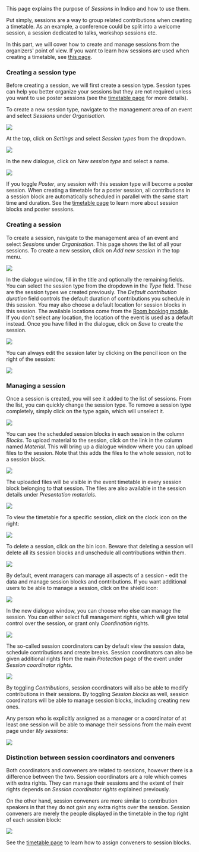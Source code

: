This page explains the purpose of _Sessions_ in Indico and how to use them.

Put simply, sessions are a way to group related contributions when creating a timetable.
As an example, a conference could be split into a welcome session, a session dedicated to talks, workshop sessions etc.

In this part, we will cover how to create and manage sessions from the organizers' point of view. If you want to learn how sessions are used when creating a timetable, see [this page](./timetable.md).

### Creating a session type

Before creating a session, we will first create a session type. Session types can help you better organize your sessions but they are not required unless you want to use poster sessions (see the [timetable page](./timetable.md) for more details).

To create a new session type, navigate to the management area of an event and select _Sessions_ under _Organisation_.

![](../assets/conferences/sessions/sessions_management.png)

At the top, click on _Settings_ and select _Session types_ from the dropdown.

![](../assets/conferences/sessions/session_settings.png)

In the new dialogue, click on _New session type_ and select a name.

![](../assets/conferences/sessions/add_session_type.png)

If you toggle _Poster_, any session with this session type will become a poster session. When creating a timetable for a poster session, all contributions in a session block are automatically scheduled in parallel with the same start time and duration. See the [timetable page](./timetable.md) to learn more about session blocks and poster sessions.

### Creating a session

To create a session, navigate to the management area of an event and select _Sessions_ under _Organisation_. This page shows the list of all your sessions. To create a new session, click on _Add new session_ in the top menu.

![](../assets/conferences/sessions/create_session.png)

In the dialogue window, fill in the title and optionally the remaining fields. You can select the session type from the dropdown in the _Type_ field. These are the session types we created previously. The _Default contribution duration_ field controls the default duration of contributions you schedule in this session.
You may also choose a default location for session blocks in this session. The available locations come from the [Room booking module](../room_booking/about.md). If you don't select any location, the location of the event is used as a default instead. Once you have filled in the dialogue, click on _Save_ to create the session.

![](../assets/conferences/sessions/create_session_2.png)

You can always edit the session later by clicking on the pencil icon on the right of the session:

![](../assets/conferences/sessions/edit_session.png)

### Managing a session

Once a session is created, you will see it added to the list of sessions. 
From the list, you can quickly change the session type. To remove a session type completely, simply click on the type again, which will unselect it.

![](../assets/conferences/sessions/set_session_type.png)

You can see the scheduled session blocks in each session in the column _Blocks_. To upload material to the session, click on the link in the column named _Material_. This will bring up a dialogue window where you can upload files to the session. Note that this adds the files to the whole session, not to a session block.

![](../assets/conferences/sessions/blocks_material.png)

The uploaded files will be visible in the event timetable in every session block belonging to that session. The files are also available in the session details under _Presentation materials_.

![](../assets/conferences/sessions/material.png)

To view the timetable for a specific session, click on the clock icon on the right:

![](../assets/conferences/sessions/session_timetable.png)

To delete a session, click on the bin icon. Beware that deleting a session will delete all its session blocks and unschedule all contributions within them.

![](../assets/conferences/sessions/delete_session.png)

By default, event managers can manage all aspects of a session - edit the data and manage session blocks and contributions. If you want additional users to be able to manage a session, click on the shield icon:

![](../assets/conferences/sessions/protection.png)

In the new dialogue window, you can choose who else can manage the session. You can either select full management rights, which will give total control over the session, or grant only _Coordination_ rights.

![](../assets/conferences/sessions/coordinate.png)

The so-called session coordinators can by default view the session data, schedule contributions and create breaks. Session coordinators can also be given additional rights from the main _Protection_ page of the event under _Session coordinator rights_.

![](../assets/conferences/sessions/coordination_rights.png)

By toggling _Contributions_, session coordinators will also be able to modify contributions in their sessions. By toggling _Session blocks_ as well, session coordinators will be able to manage session blocks, including creating new ones.

Any person who is explicitly assigned as a manager or a coordinator of at least one session will be able to manage their sessions from the main event page under _My sessions_:

![](../assets/conferences/sessions/my_sessions.png)

### Distinction between session coordinators and conveners

Both coordinators and conveners are related to sessions, however there is a difference between the two.
Session coordinators are a role which comes with extra rights. They can manage their sessions and the extent of their rights depends on _Session coordinator rights_ explained previously.

On the other hand, session conveners are more similar to contribution speakers in that they do not gain any extra rights over the session. Session conveners are merely the people displayed in the timetable in the top right of each session block:

![](../assets/conferences/sessions/conveners.png)

See the [timetable page](./timetable.md) to learn how to assign conveners to session blocks.
